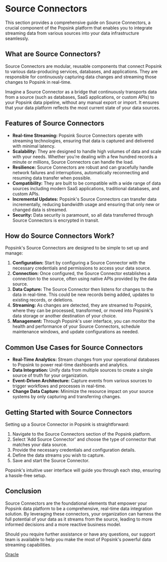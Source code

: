 # Source Connectors

This section provides a comprehensive guide on Source Connectors, a crucial component of the Popsink platform that enables you to integrate streaming data from various sources into your data infrastructure seamlessly.

## **What are Source Connectors?**

Source Connectors are modular, reusable components that connect Popsink to various data-producing services, databases, and applications. They are responsible for continuously capturing data changes and streaming those changes to Popsink in real-time.

Imagine a Source Connector as a bridge that continuously transports data from a source (such as databases, SaaS applications, or custom APIs) to your Popsink data pipeline, without any manual export or import. It ensures that your data platform reflects the most current state of your data sources.

## **Features of Source Connectors**

- **Real-time Streaming:** Popsink Source Connectors operate with streaming technologies, ensuring that data is captured and delivered with minimal latency.
- **Scalability:** They are designed to handle high volumes of data and scale with your needs. Whether you're dealing with a few hundred records a minute or millions, Source Connectors can handle the load.
- **Resilience:** Source Connectors are robust and can gracefully handle network failures and interruptions, automatically reconnecting and resuming data transfer when possible.
- **Compatibility:** They are built to be compatible with a wide range of data sources including modern SaaS applications, traditional databases, and custom APIs.
- **Incremental Updates:** Popsink's Source Connectors can transfer data incrementally, reducing bandwidth usage and ensuring that only new or changed data is streamed.
- **Security:** Data security is paramount, so all data transferred through Source Connectors is encrypted in transit.

## **How do Source Connectors Work?**

Popsink's Source Connectors are designed to be simple to set up and manage:

1. **Configuration:** Start by configuring a Source Connector with the necessary credentials and permissions to access your data source.
2. **Connection:** Once configured, the Source Connector establishes a connection to the source, often using native APIs provided by the data source.
3. **Data Capture:** The Source Connector then listens for changes to the data in real-time. This could be new records being added, updates to existing records, or deletions.
4. **Streaming:** As changes are detected, they are streamed to Popsink, where they can be processed, transformed, or moved into Popsink's data storage or another destination of your choice.
5. **Management:** Through Popsink's user interface, you can monitor the health and performance of your Source Connectors, schedule maintenance windows, and update configurations as needed.

## **Common Use Cases for Source Connectors**

- **Real-Time Analytics:** Stream changes from your operational databases to Popsink to power real-time dashboards and analytics.
- **Data Integration:** Unify data from multiple sources to create a single source of truth for your organization.
- **Event-Driven Architecture:** Capture events from various sources to trigger workflows and processes in real-time.
- **Change Data Capture:** Minimize the resource impact on your source systems by only capturing and transferring changes.

## **Getting Started with Source Connectors**

Setting up a Source Connector in Popsink is straightforward:

1. Navigate to the Source Connectors section of the Popsink platform.
2. Select 'Add Source Connector' and choose the type of connector that matches your data source.
3. Provide the necessary credentials and configuration details.
4. Define the data streams you wish to capture.
5. Save and start the Source Connector.

Popsink's intuitive user interface will guide you through each step, ensuring a hassle-free setup.

## **Conclusion**

Source Connectors are the foundational elements that empower your Popsink data platform to be a comprehensive, real-time data integration solution. By leveraging these connectors, your organization can harness the full potential of your data as it streams from the source, leading to more informed decisions and a more reactive business model.

Should you require further assistance or have any questions, our support team is available to help you make the most of Popsink's powerful data streaming capabilities.

[Oracle](https://www.notion.so/Oracle-32dc61b37b6a4194a97051c756a520ad?pvs=21)